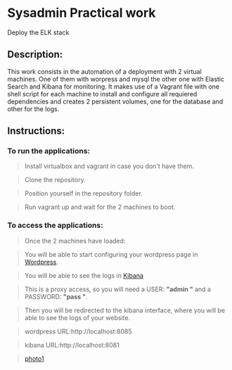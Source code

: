 # Sysadmin Practical work
Deploy the ELK stack
## Description:
This work consists in the automation of a deployment with 2 virtual machines. One of them with worpress and mysql the other one with Elastic Search and Kibana for monitoring.
It makes use of a Vagrant file with one shell script for each machine to install and configure all requiered  dependencies and creates 2 persistent volumes, one for the database and other for the logs.
## Instructions:


### To run the applications:

>Install virtualbox and vagrant in case you don't have them.

>Clone the repository.

>Position yourself in the repository folder.

>Run vagrant up and wait for the 2 machines to boot.

### To access the applications:
>Once the 2 machines have loaded:

>You will be able to start configuring your wordpress page in [Wordpress](http://localhost:8085). 

>You will be able to see the logs in [Kibana](http://localhost:8081)  


>This is a proxy access, so you will need a USER: **"admin "** and a PASSWORD: **"pass "**.

>Then you will be redirected to the kibana interface, where you will be able to see the logs of your website.  

>wordpress URL:http://localhost:8085

>kibana URL:http://localhost:8081

>[photo1](./photos/ph1.jpg)

